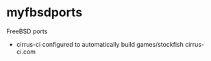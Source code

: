 # myfbsdports
FreeBSD ports

* cirrus-ci configured to automatically build games/stockfish
cirrus-ci.com
